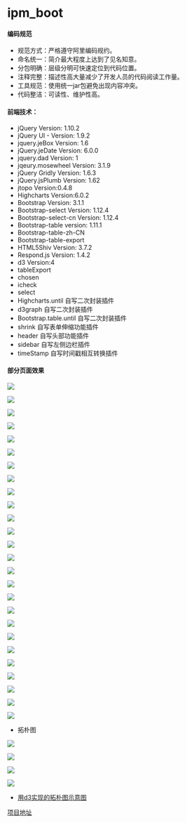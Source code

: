 # ipm_boot

####  编码规范

- 规范方式：严格遵守阿里编码规约。
- 命名统一：简介最大程度上达到了见名知意。
- 分包明确：层级分明可快速定位到代码位置。
- 注释完整：描述性高大量减少了开发人员的代码阅读工作量。
- 工具规范：使用统一jar包避免出现内容冲突。
- 代码整洁：可读性、维护性高。

#### 前端技术：

* jQuery Version: 1.10.2
* jQuery UI - Version: 1.9.2
* jquery.jeBox Version: 1.6 
* jQuery.jeDate Version: 6.0.0
* jquery.dad Version: 1
* jqeury.mosewheel Version: 3.1.9
* jQuery Gridly Version: 1.6.3
* jQuery.jsPlumb Version: 1.62
* jtopo Version:0.4.8
* Highcharts Version:6.0.2
* Bootstrap Version: 3.1.1
* Bootstrap-select Version: 1.12.4
* Bootstrap-select-cn Version: 1.12.4
* Bootstrap-table version: 1.11.1
* Bootstrap-table-zh-CN
* Bootstrap-table-export
* HTML5Shiv Version: 3.7.2 
* Respond.js Version: 1.4.2
* d3 Version:4
* tableExport
* chosen
* icheck
* select
* Highcharts.until 自写二次封装插件
* d3graph 自写二次封装插件
* Bootstrap.table.until 自写二次封装插件
* shrink 自写表单伸缩功能插件
* header 自写头部功能插件
* sidebar 自写左侧边栏插件
* timeStamp 自写时间戳相互转换插件

#### 部分页面效果

![](src/main/webapp/img/demo-Img/1.png)

![](src/main/webapp/img/demo-Img/2.png)

![](src/main/webapp/img/demo-Img/3.png)

![](src/main/webapp/img/demo-Img/4.png)

![](src/main/webapp/img/demo-Img/4-1.png)

![](src/main/webapp/img/demo-Img/5.png)

![](src/main/webapp/img/demo-Img/6.png)



![](src/main/webapp/img/demo-Img/7.png)

![](src/main/webapp/img/demo-Img/8.png)

![](src/main/webapp/img/demo-Img/9.png)

![](src/main/webapp/img/demo-Img/10.png)

![](src/main/webapp/img/demo-Img/11.png)

![](src/main/webapp/img/demo-Img/12.png)

![](src/main/webapp/img/demo-Img/13.png)

![](src/main/webapp/img/demo-Img/14.png)

![](src/main/webapp/img/demo-Img/15.png)

![](src/main/webapp/img/demo-Img/16.png)

![](src/main/webapp/img/demo-Img/17.png)

![](src/main/webapp/img/demo-Img/18.png)

![](src/main/webapp/img/demo-Img/19.png)

![](src/main/webapp/img/demo-Img/20.png)

![](src/main/webapp/img/demo-Img/21.png)

![](src/main/webapp/img/demo-Img/22.png)

![](src/main/webapp/img/demo-Img/23.png)

![](src/main/webapp/img/demo-Img/24.png)

![](src/main/webapp/img/demo-Img/25.png)

+ 拓朴图 

![](src/main/webapp/img/demo-Img/拓朴图/1.png)

![](src/main/webapp/img/demo-Img/拓朴图/2.png)



![](src/main/webapp/img/demo-Img/拓朴图/3.png)

![](src/main/webapp/img/demo-Img/拓朴图/4.png)

+ [用d3实现的拓朴图示意图](https://gitee.com/d3Object/d3ForceDemo)



[项目地址](http://175.102.15.166/)
